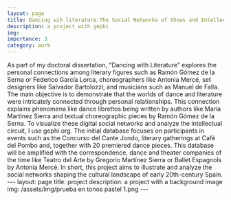 ```yaml
---
layout: page
title: Dancing wih literature:The Social Networks of Shows and Intellectual Circuits in Spain (1911-1933)
description: a project with gephi
img: 
importance: 3
category: work
---
```


As part of my doctoral dissertation, “Dancing with Literature” explores the personal connections among literary figures such as Ramón Gómez de la Serna or Federico García Lorca, choreographers like Antonia Mercé, set designers like Salvador Bartolozzi, and musicians such as Manuel de Falla. The main objective is to demonstrate that the worlds of dance and literature were intricately connected through personal relationships. This connection explains phenomena like dance librettos being written by authors like María Martínez Sierra and textual choreographic pieces by Ramón Gómez de la Serna. To visualize these digital social networks and analyze the intellectual circuit, I use gephi.org. The initial database focuses on participants in events such as the Concurso del Cante Jondo, literary gatherings at Café del Pombo and, together with 20 premiered dance pieces. This database will be amplified with the correspondence, dance and theater companies of the time like Teatro del Arte by Gregorio Martínez Sierra or Ballet Espagnols by Antonia Mercé. In short, this project aims to illustrate and analyze the social networks shaping the cultural landscape of early 20th-century Spain.
    ---
    layout: page
    title: project
    description: a project with a background image
    img: /assets/img/prueba en tonos pastel 1.png
    ---

